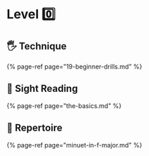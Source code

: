 # Level 0️⃣

## 🖐 Technique



{% page-ref page="19-beginner-drills.md" %}

## 🎼 Sight Reading



{% page-ref page="the-basics.md" %}



## 🎹 Repertoire



{% page-ref page="minuet-in-f-major.md" %}











 

